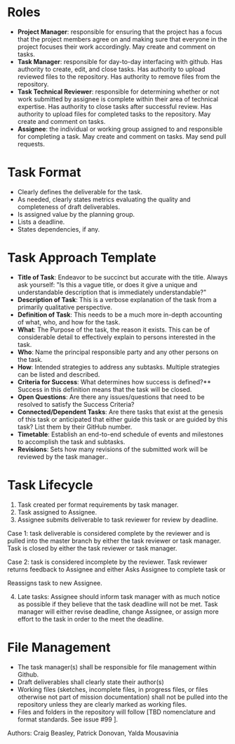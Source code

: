 # Roles

- **Project Manager**: responsible for ensuring that the project has a focus that the project members agree on and making sure that everyone in the project focuses their work accordingly. May create and comment on tasks.
- **Task Manager**: responsible for day-to-day interfacing with github. Has authority to create, edit, and close tasks. Has authority to upload reviewed files to the repository. Has authority to remove files from the repository.
- **Task Technical Reviewer**: responsible for determining whether or not work submitted by assignee is complete within their area of technical expertise. Has authority to close tasks after successful review. Has authority to upload files for completed tasks to the repository. May create and comment on tasks.
- **Assignee**: the individual or working group assigned to and responsible for completing a task. May create and comment on tasks. May send pull requests.
# Task Format
- Clearly defines the deliverable for the task.
- As needed, clearly states metrics evaluating the quality and completeness of draft deliverables.
- Is assigned value by the planning group.
- Lists a deadline.
- States dependencies, if any.

# Task Approach Template

- **Title of Task**: Endeavor to be succinct but accurate with the title. Always ask yourself: "Is this a vague title, or does it give a unique and understandable description that is immediately understandable?"
- **Description of Task**: This is a verbose explanation of the task from a primarily qualitative perspective.
- **Definition of Task**: This needs to be a much more in-depth accounting of what, who, and how for the task.
- **What**: The Purpose of the task, the reason it exists. This can be of considerable detail to effectively explain to persons interested in the task.
- **Who**: Name the principal responsible party and any other persons on the task.
- **How**: Intended strategies to address any subtasks. Multiple strategies can be listed and described.
- **Criteria for Success**: What determines how success is defined?** Success in this definition means that the task will be closed.
- **Open Questions**: Are there any issues/questions that need to be resolved to satisfy the Success Criteria?
- **Connected/Dependent Tasks**: Are there tasks that exist at the genesis of this task or anticipated that either guide this task or are guided by this task? List them by their GitHub number.
- **Timetable**: Establish an end-to-end schedule of events and milestones to accomplish the task and subtasks.
- **Revisions**: Sets how many revisions of the submitted work will be reviewed by the task manager..

# Task Lifecycle
1. Task created per format requirements by task manager.
2. Task assigned to Assignee.
3. Assignee submits deliverable to task reviewer for review by deadline.

Case 1: task deliverable is considered complete by the reviewer and is pulled into the master branch by either the task reviewer or task manager. Task is closed by either the task reviewer or task manager.
  
Case 2: task is considered incomplete by the reviewer. Task reviewer returns feedback to Assignee and either
Asks Assignee to complete task or

Reassigns task to new Assignee.

4. Late tasks:
Assignee should inform task manager with as much notice as possible if they believe that the task deadline will not be met.
Task manager will either revise deadline, change Assignee, or assign more effort to the task in order to the meet the deadline.

# File Management
- The task manager(s) shall be responsible for file management within Github.
- Draft deliverables shall clearly state their author(s)
- Working files (sketches, incomplete files, in progress files, or files otherwise not part of mission documentation) shall not be pulled into the repository unless they are clearly marked as working files.
- Files and folders in the repository will follow [TBD nomenclature and format standards. See issue #99 ].

Authors: Craig Beasley, Patrick Donovan, Yalda Mousavinia

